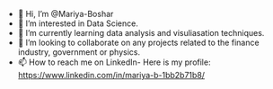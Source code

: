 - 👋 Hi, I’m @Mariya-Boshar
- 👀 I’m interested in Data Science.
- 🌱 I’m currently learning data analysis and visuliasation techniques.
- 💞️ I’m looking to collaborate on any projects related to the finance industry, government or physics. 
- 📫 How to reach me on LinkedIn- Here is my profile: https://www.linkedin.com/in/mariya-b-1bb2b71b8/

<!---
Mariya-Boshar/Mariya-Boshar is a ✨ special ✨ repository because its `README.md` (this file) appears on your GitHub profile.
You can click the Preview link to take a look at your changes.
--->

